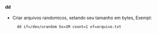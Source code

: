 #### dd

- Criar arquivos randomicos, setando seu tamanho em bytes, Exempl:


		dd if=/dev/urandom bs=1M count=1 of=arquivo.txt
		